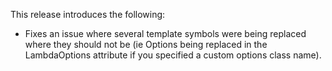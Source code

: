 This release introduces the following:

- Fixes an issue where several template symbols were being replaced where they should not be (ie Options being replaced in the LambdaOptions attribute if you specified a custom options class name).